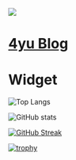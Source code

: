 ![](https://komarev.com/ghpvc/?username=SHIYU0318&style=flat)
#  [4yu Blog](https://4yu.dev/)

# Widget
![Top Langs](https://github-readme-stats.vercel.app/api/top-langs/?username=SHIYU0318&layout=compact&theme=github_dark)

![GitHub stats](https://github-readme-stats.vercel.app/api?username=SHIYU0318&hide=prs,contribs&show_icons=true&theme=github_dark&rank_icon=github)

[![GitHub Streak](https://streak-stats.demolab.com?user=SHIYU0318&theme=github-dark-blue&border_radius=30&card_width=600)](https://git.io/streak-stats)

[![trophy](https://github-profile-trophy.vercel.app/?username=SHIYU0318&theme=darkhub)](https://github.com/ryo-ma/github-profile-trophy)
